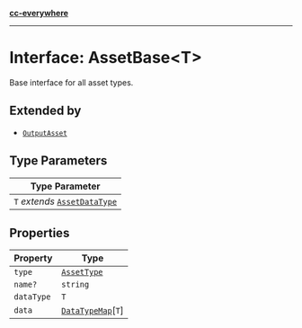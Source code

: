 [**cc-everywhere**](../../../../../index.md)

***

# Interface: AssetBase<T\>

Base interface for all asset types.

## Extended by

- [`OutputAsset`](../../asset-types/interfaces/output-asset.md)

## Type Parameters

| Type Parameter |
| ------ |
| `T` *extends* [`AssetDataType`](../../asset-types/enumerations/asset-data-type.md) |

## Properties

| Property | Type |
| ------ | ------ |
| <a id="type"></a> `type` | [`AssetType`](../../asset-types/enumerations/asset-type.md) |
| <a id="name"></a> `name?` | `string` |
| <a id="datatype"></a> `dataType` | `T` |
| <a id="data"></a> `data` | [`DataTypeMap`](../../asset-types/interfaces/data-type-map.md)\[`T`\] |
